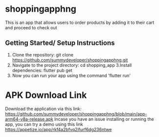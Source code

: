 # shoppingapphng
This is an app that allows users to order products by adding it to their cart and proceed to check out

## Getting Started/ Setup Instructions
1. Clone the repository:
    git clone https://github.com/summydeveloper/shoppingapphng.git
2. Navigate to the project directory:
    cd shopping_app
3.Install dependencies:
    flutter pub get
4. Now you can run your app using the command 'flutter run'

# APK Download Link
Download the application via this link: https://github.com/summydeveloper/shoppingapphng/blob/main/app-arm64-v8a-release.apk
Incase you have an issue installing or running the app, you can try a demo using this link https://appetize.io/app/rkf4a2bfvq2jfurf6dg236ntwe



 
